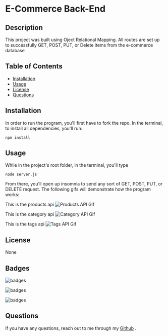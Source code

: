 # E-Commerce Back-End

## Description

This project was built using Oject Relational Mapping. All routes are set up to successfully GET, POST, PUT, or Delete items from the e-commerce database

## Table of Contents

- [Installation](#Installation)
- [Usage](#Usage)
- [License](#License)
- [Questions](#Questions)

## Installation

In order to run the program, you'll first have to fork the repo. In the terminal, to install all dependencies, you'll run:

    npm install

## Usage

While in the project's root folder, in the terminal, you'll type

    node server.js

From there, you'll open up insomnia to send any sort of GET, POST, PUT, or DELETE request. The following gifs will demonstrate how the program works:

This is the products api
![Products API Gif](./assets/products-api.gif)

This is the category api
![Category API Gif](./assets/products-api.gif)

This is the tags api
![Tags API Gif](./assets/products-api.gif)

## License

None

## Badges

![badges](https://img.shields.io/badge/Language-JavaScript-red)

![badges](https://img.shields.io/badge/Environment-Node-yellow)

![badges](https://img.shields.io/badge/Database-MySql-green)

## Questions

If you have any questions, reach out to me through my [Github](www.github.com/levickane) .
